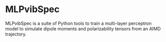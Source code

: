 # MLPvibSpec
MLPvibSpec is a suite of Python tools to train a multi-layer perceptron model to simulate dipole moments and polarizability tensors from an AIMD trajectory.
